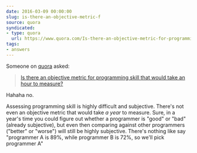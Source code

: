 ```yaml
---
date: 2016-03-09 00:00:00
slug: is-there-an-objective-metric-f
source: quora
syndicated:
- type: quora
  url: https://www.quora.com/Is-there-an-objective-metric-for-programming-skill-that-would-take-an-hour-to-measure/answer/Roy-Tang
tags:
- answers
---
```


Someone on [quora](https://quora.com) asked:

> [Is there an objective metric for programming skill that would take an hour to measure?](https://www.quora.com/Is-there-an-objective-metric-for-programming-skill-that-would-take-an-hour-to-measure/answer/Roy-Tang)


Hahaha no.

Assessing programming skill is highly difficult and subjective. There's not even an objective metric that would take *a year* to measure. Sure, in a year's time you could figure out whether a programmer is "good" or "bad" (already subjective), but even then comparing against other programmers ("better" or "worse") will still be highly subjective. There's nothing like say "programmer A is 89%, while programmer B is 72%, so we'll pick programmer A"